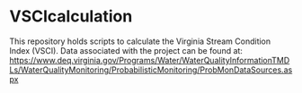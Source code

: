 # VSCIcalculation
This repository holds scripts to calculate the Virginia Stream Condition Index (VSCI). Data associated with the project can be found at: https://www.deq.virginia.gov/Programs/Water/WaterQualityInformationTMDLs/WaterQualityMonitoring/ProbabilisticMonitoring/ProbMonDataSources.aspx
